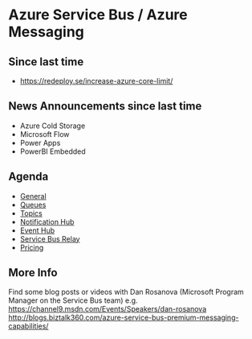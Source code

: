 # Azure Service Bus / Azure Messaging

## Since last time
* https://redeploy.se/increase-azure-core-limit/ 

## News Announcements since last time
* Azure Cold Storage
* Microsoft Flow
* Power Apps
* PowerBI Embedded

## Agenda 
* [General](general.md)
* [Queues](service-bus-queues.md) 
* [Topics](service-bus-topics.md)
* [Notification Hub](service-bus-notification-hub.md) 
* [Event Hub](service-bus-event-hub.md)
* [Service Bus Relay](service-bus-relay.md)
* [Pricing](https://azure.microsoft.com/en-us/documentation/articles/service-bus-pricing-billing/) 

## More Info
Find some blog posts or videos with Dan Rosanova (Microsoft Program Manager on the Service Bus team) e.g. https://channel9.msdn.com/Events/Speakers/dan-rosanova 
http://blogs.biztalk360.com/azure-service-bus-premium-messaging-capabilities/  